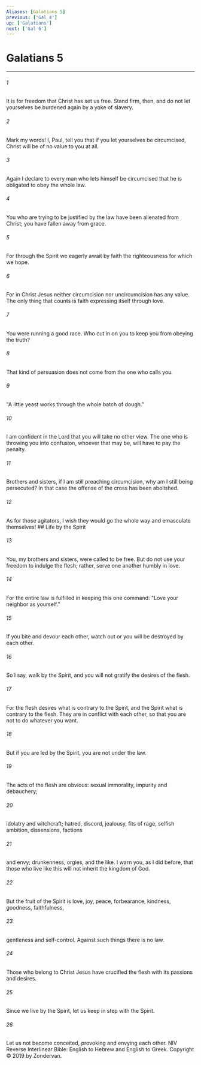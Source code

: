 ```yaml
---
Aliases: [Galatians 5]
previous: ['Gal 4']
up: ['Galatians']
next: ['Gal 6']
---
```

# Galatians 5

***


###### 1 
It is for freedom that Christ has set us free. Stand firm, then, and do not let yourselves be burdened again by a yoke of slavery. 

###### 2 
Mark my words! I, Paul, tell you that if you let yourselves be circumcised, Christ will be of no value to you at all. 

###### 3 
Again I declare to every man who lets himself be circumcised that he is obligated to obey the whole law. 

###### 4 
You who are trying to be justified by the law have been alienated from Christ; you have fallen away from grace. 

###### 5 
For through the Spirit we eagerly await by faith the righteousness for which we hope. 

###### 6 
For in Christ Jesus neither circumcision nor uncircumcision has any value. The only thing that counts is faith expressing itself through love. 

###### 7 
You were running a good race. Who cut in on you to keep you from obeying the truth? 

###### 8 
That kind of persuasion does not come from the one who calls you. 

###### 9 
"A little yeast works through the whole batch of dough." 

###### 10 
I am confident in the Lord that you will take no other view. The one who is throwing you into confusion, whoever that may be, will have to pay the penalty. 

###### 11 
Brothers and sisters, if I am still preaching circumcision, why am I still being persecuted? In that case the offense of the cross has been abolished. 

###### 12 
As for those agitators, I wish they would go the whole way and emasculate themselves! ## Life by the Spirit 

###### 13 
You, my brothers and sisters, were called to be free. But do not use your freedom to indulge the flesh; rather, serve one another humbly in love. 

###### 14 
For the entire law is fulfilled in keeping this one command: "Love your neighbor as yourself." 

###### 15 
If you bite and devour each other, watch out or you will be destroyed by each other. 

###### 16 
So I say, walk by the Spirit, and you will not gratify the desires of the flesh. 

###### 17 
For the flesh desires what is contrary to the Spirit, and the Spirit what is contrary to the flesh. They are in conflict with each other, so that you are not to do whatever you want. 

###### 18 
But if you are led by the Spirit, you are not under the law. 

###### 19 
The acts of the flesh are obvious: sexual immorality, impurity and debauchery; 

###### 20 
idolatry and witchcraft; hatred, discord, jealousy, fits of rage, selfish ambition, dissensions, factions 

###### 21 
and envy; drunkenness, orgies, and the like. I warn you, as I did before, that those who live like this will not inherit the kingdom of God. 

###### 22 
But the fruit of the Spirit is love, joy, peace, forbearance, kindness, goodness, faithfulness, 

###### 23 
gentleness and self-control. Against such things there is no law. 

###### 24 
Those who belong to Christ Jesus have crucified the flesh with its passions and desires. 

###### 25 
Since we live by the Spirit, let us keep in step with the Spirit. 

###### 26 
Let us not become conceited, provoking and envying each other. NIV Reverse Interlinear Bible: English to Hebrew and English to Greek. Copyright © 2019 by Zondervan.
